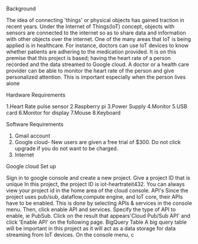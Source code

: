 Background 

The idea of connecting 'things' or physical objects has gained traction in recent years.  Under the Internet of Things(IoT) concept, objects with sensors are connected to the internet so as to share data and information with other objects over the internet.  One of the many areas that IoT is being applied is in healthcare.  For instance, doctors can use IoT devices to know whether patients are adhering to the medication provided. It is on this premise that this project is based; having the heart rate of a person recorded and the data streamed to Google cloud. A doctor or a health care provider can be able to monitor the heart rate of the person and give personalized attention. This is important especially when the person lives alone


Hardware Requirements

1.Heart Rate pulse sensor 
2.Raspberry pi 
3.Power Supply 
4.Monitor
5.USB card 
6.Monitor for display 
7.Mouse 
8.Keyboard 

Software Requirements 
1. Gmail account
2. Google cloud- New users are given a free trial of $300. Do not click upgrade if you do not want to be charged. 
3. Internet

Google cloud Set up 

Sign in to google console and create a new project. Give a project ID that is unique
In this project, the project ID is iot-heartrateit432. You can always view your project id in the home area of the cloud console. 
API's 
Since the project uses pub/sub, dataflow,compute engine, and IoT core, their APIs have to be enabled. This is done by selecting APIs & services in the console menu. Then, click enable API and services.  Specify the type of API to enable, ie PubSub.  Click on the result that appears'Cloud Pub/Sub API' and click 'Enable API' on the following page. 
          BigQuery Table 
A big query table will be important in this project as it will act as a data storage for data streaming from IoT devices. On the console menu, c 










